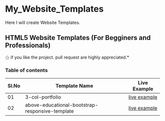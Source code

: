 # My_Website_Templates
Here I will create Website Templates.

## HTML5 Website Templates (For Begginers and Professionals)
 
 ⚝ if you like the project. pull request are highly appreciated.*

### Table of contents



|Sl.No| Template Name  | Live Example |
|-----|----------------|--------------|
|  01  | 3-col-portfolio	                                                  |[live example](https://learning-zone.github.io/website-templates/3-col-portfolio/)|	                                                  
|  02  | above-educational-bootstrap-responsive-template	                  |[live example](https://learning-zone.github.io/website-templates/above-educational-bootstrap-responsive-template/)|	 
